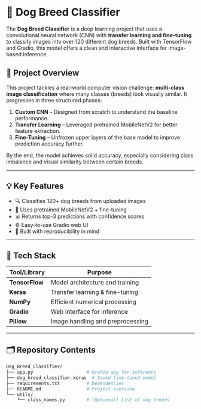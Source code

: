 # 🐶 Dog Breed Classifier

The **Dog Breed Classifier** is a deep learning project that uses a convolutional neural network (CNN) with **transfer learning and fine-tuning** to classify images into over 120 different dog breeds. Built with TensorFlow and Gradio, this model offers a clean and interactive interface for image-based inference.

## 📌 Project Overview

This project tackles a real-world computer vision challenge: **multi-class image classification** where many classes (breeds) look visually similar. It progresses in three structured phases:

1. **Custom CNN** – Designed from scratch to understand the baseline performance.
2. **Transfer Learning** – Leveraged pretrained MobileNetV2 for better feature extraction.
3. **Fine-Tuning** – Unfrozen upper layers of the base model to improve prediction accuracy further.

By the end, the model achieves solid accuracy, especially considering class imbalance and visual similarity between certain breeds.

---

## 💡 Key Features

- 🔍 Classifies 120+ dog breeds from uploaded images
- 🧠 Uses pretrained MobileNetV2 + fine-tuning
- 📊 Returns top-3 predictions with confidence scores
- ⚙️ Easy-to-use Gradio web UI
- 🧪 Built with reproducibility in mind

---

## 🧠 Tech Stack

| Tool/Library     | Purpose                          |
|------------------|----------------------------------|
| **TensorFlow**   | Model architecture and training  |
| **Keras**        | Transfer learning & fine-tuning  |
| **NumPy**        | Efficient numerical processing   |
| **Gradio**       | Web interface for inference      |
| **Pillow**       | Image handling and preprocessing |

---

## 🗂️ Repository Contents

```bash
Dog_Breed_Classifier/
├── app.py                    # Gradio app for inference
├── dog_breed_classifier.keras  # Saved fine-tuned model
├── requirements.txt          # Dependencies
├── README.md                 # Project overview
└── utils/
    └── class_names.py        # (Optional) List of dog breeds
